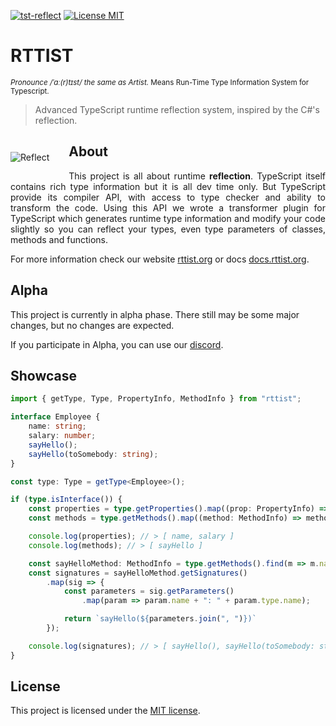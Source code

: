 [![tst-reflect](https://img.shields.io/npm/v/rttist.svg?color=brightgreen&style=flat-square&logo=npm&label=rttist)](https://www.npmjs.com/package/rttist)
[![License MIT](https://img.shields.io/badge/License-MIT-brightgreen?style=flat-square)](https://opensource.org/licenses/MIT)

<!-- ![Code coverage](docs/_images/coverage-badge.svg) -->

# RTTIST
<sup><i>Pronounce /ˈɑː(r)tɪst/ the same as Artist.</i> Means Run-Time Type Information System for Typescript.</sup>

> Advanced TypeScript runtime reflection system, inspired by the C#'s reflection.


<img src="/_images/logo-mark.png" alt="Reflect" align="left" style="padding: 2em 2em 2em 0;">


## About
<p style="text-align: justify">
This project is all about runtime <strong>reflection</strong>. 
TypeScript itself contains rich type information but it is all dev time only. 
But TypeScript provide its compiler API, with access to type checker and ability to transform the code. 
Using this API we wrote a transformer plugin for TypeScript which generates runtime type information 
and modify your code slightly so you can reflect your types, even type parameters of classes, methods and functions.
</p>

<p style="clear: both;"></p>

For more information check our website [rttist.org](https://rttist.org) or docs [docs.rttist.org](https://docs.rttist.org).


## Alpha
This project is currently in alpha phase.
There still may be some major changes, but no changes are expected.

If you participate in Alpha, you can use our [discord](https://discord.gg/74qn6KPAUP).


## Showcase
[//]: # (TODO: List of StackBlitz examples)

```typescript
import { getType, Type, PropertyInfo, MethodInfo } from "rttist";

interface Employee {
    name: string;
    salary: number;
    sayHello();
    sayHello(toSomebody: string);
}

const type: Type = getType<Employee>();

if (type.isInterface()) {
    const properties = type.getProperties().map((prop: PropertyInfo) => prop.name);
    const methods = type.getMethods().map((method: MethodInfo) => method.name);

    console.log(properties); // > [ name, salary ]
    console.log(methods); // > [ sayHello ]

    const sayHelloMethod: MethodInfo = type.getMethods().find(m => m.name === "sayHello");
    const signatures = sayHelloMethod.getSignatures()
        .map(sig => {
            const parameters = sig.getParameters()
                .map(param => param.name + ": " + param.type.name);

            return `sayHello(${parameters.join(", ")})`
        });

    console.log(signatures); // > [ sayHello(), sayHello(toSomebody: string) ]
}
```

## License
This project is licensed under the [MIT license](./LICENSE).
